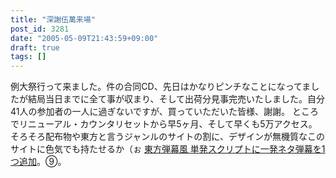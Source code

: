 ```yaml
---
title: "深謝伍萬来場"
post_id: 3281
date: "2005-05-09T21:43:59+09:00"
draft: true
tags: []
---
```



例大祭行って来ました。件の合同CD、先日はかなりピンチなことになってましたが結局当日までに全て事が収まり、そして出荷分見事完売いたしました。自分41人の参加者の一人に過ぎないですが、買っていただいた皆様、謝謝。  ところでリニューアル・カウンタリセットから早5ヶ月、そして早くも5万アクセス。そろそろ配布物や東方と言うジャンルのサイトの割に、デザインが無機質なこのサイトに色気でも持たせるか（ぉ [東方弾幕風 単発スクリプトに一発ネタ弾幕を1つ追加](https://danmaq.com/perfect-fool)。⑨。
